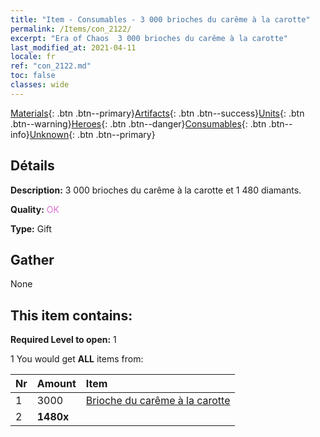 ```yaml
---
title: "Item - Consumables - 3 000 brioches du carême à la carotte"
permalink: /Items/con_2122/
excerpt: "Era of Chaos  3 000 brioches du carême à la carotte"
last_modified_at: 2021-04-11
locale: fr
ref: "con_2122.md"
toc: false
classes: wide
---
```

 [Materials](/fr/Items/){: .btn .btn--primary}[Artifacts](/fr/Items/Artifacts/){: .btn .btn--success}[Units](/fr/Items/Units/){: .btn .btn--warning}[Heroes](/fr/Items/Heroes/){: .btn .btn--danger}[Consumables](/fr/Items/Consumables/){: .btn .btn--info}[Unknown](/fr/Items/Unknown/){: .btn .btn--primary}

## Détails
 **Description:** 3 000 brioches du carême à la carotte et 1 480 diamants.

 **Quality:** <span style="color: #DA70D6">OK</span>

 **Type:** Gift

## Gather

  None

## This item contains:

 **Required Level to open:** 1

 1 You would get **ALL** items  from:

  | Nr | Amount |     Item    |
  |:---|:-------|:------------|
  | 1 | 3000 | [Brioche du carême à la carotte](/fr/Items/con_2119/) | 
  | 2 |  **1480x** | <i class="fas fa-gem"/> |  | 
